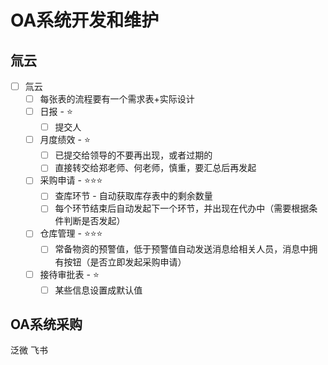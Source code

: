 # OA系统开发和维护

## 氚云

- [ ] 氚云
  - [ ] 每张表的流程要有一个需求表+实际设计
  - [ ] 日报 - ⭐
    - [ ] 提交人
  - [ ] 月度绩效 - ⭐
    - [ ] 已提交给领导的不要再出现，或者过期的
    - [ ] 直接转交给郑老师、何老师，慎重，要汇总后再发起
  - [ ] 采购申请 - ⭐⭐⭐
    - [ ] 查库环节 - 自动获取库存表中的剩余数量
    - [ ] 每个环节结束后自动发起下一个环节，并出现在代办中（需要根据条件判断是否发起）
  - [ ] 仓库管理 - ⭐⭐⭐
    - [ ] 常备物资的预警值，低于预警值自动发送消息给相关人员，消息中拥有按钮（是否立即发起采购申请）
  - [ ] 接待审批表 - ⭐
    - [ ] 某些信息设置成默认值

## OA系统采购

泛微
飞书
